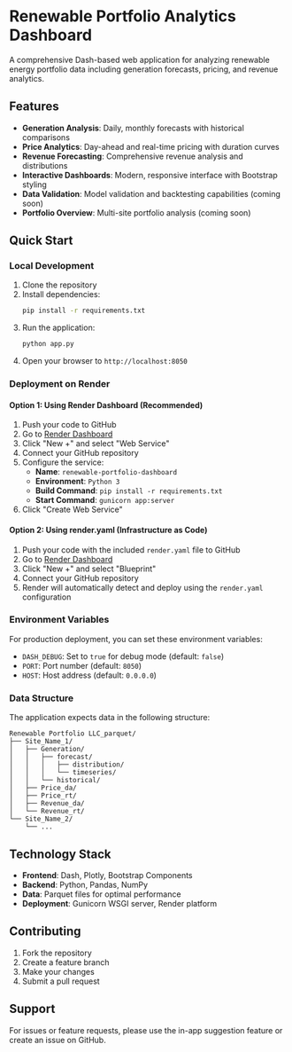 # Renewable Portfolio Analytics Dashboard

A comprehensive Dash-based web application for analyzing renewable energy portfolio data including generation forecasts, pricing, and revenue analytics.

## Features

- **Generation Analysis**: Daily, monthly forecasts with historical comparisons
- **Price Analytics**: Day-ahead and real-time pricing with duration curves
- **Revenue Forecasting**: Comprehensive revenue analysis and distributions
- **Interactive Dashboards**: Modern, responsive interface with Bootstrap styling
- **Data Validation**: Model validation and backtesting capabilities (coming soon)
- **Portfolio Overview**: Multi-site portfolio analysis (coming soon)

## Quick Start

### Local Development

1. Clone the repository
2. Install dependencies:
   ```bash
   pip install -r requirements.txt
   ```
3. Run the application:
   ```bash
   python app.py
   ```
4. Open your browser to `http://localhost:8050`

### Deployment on Render

#### Option 1: Using Render Dashboard (Recommended)

1. Push your code to GitHub
2. Go to [Render Dashboard](https://dashboard.render.com/)
3. Click "New +" and select "Web Service"
4. Connect your GitHub repository
5. Configure the service:
   - **Name**: `renewable-portfolio-dashboard`
   - **Environment**: `Python 3`
   - **Build Command**: `pip install -r requirements.txt`
   - **Start Command**: `gunicorn app:server`
6. Click "Create Web Service"

#### Option 2: Using render.yaml (Infrastructure as Code)

1. Push your code with the included `render.yaml` file to GitHub
2. Go to [Render Dashboard](https://dashboard.render.com/)
3. Click "New +" and select "Blueprint"
4. Connect your GitHub repository
5. Render will automatically detect and deploy using the `render.yaml` configuration

### Environment Variables

For production deployment, you can set these environment variables:

- `DASH_DEBUG`: Set to `true` for debug mode (default: `false`)
- `PORT`: Port number (default: `8050`)
- `HOST`: Host address (default: `0.0.0.0`)

### Data Structure

The application expects data in the following structure:
```
Renewable Portfolio LLC_parquet/
├── Site_Name_1/
│   ├── Generation/
│   │   ├── forecast/
│   │   │   ├── distribution/
│   │   │   └── timeseries/
│   │   └── historical/
│   ├── Price_da/
│   ├── Price_rt/
│   ├── Revenue_da/
│   └── Revenue_rt/
└── Site_Name_2/
    └── ...
```

## Technology Stack

- **Frontend**: Dash, Plotly, Bootstrap Components
- **Backend**: Python, Pandas, NumPy
- **Data**: Parquet files for optimal performance
- **Deployment**: Gunicorn WSGI server, Render platform

## Contributing

1. Fork the repository
2. Create a feature branch
3. Make your changes
4. Submit a pull request

## Support

For issues or feature requests, please use the in-app suggestion feature or create an issue on GitHub. 